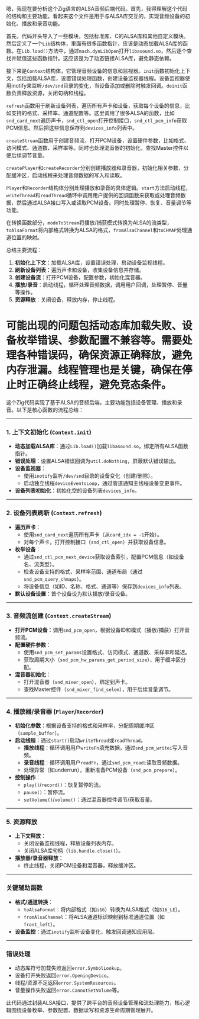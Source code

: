 嗯，我现在要分析这个Zig语言的ALSA音频后端代码。首先，我得理解这个代码的结构和主要功能。看起来这个文件是用于与ALSA库交互的，实现音频设备的初始化、播放和录音功能。

首先，代码开头导入了一些模块，包括标准库、C的ALSA库和其他自定义模块。然后定义了一个`Lib`结构体，里面有很多函数指针，应该是动态加载ALSA库的函数。在`Lib.load()`方法中，通过`mach.dynLibOpen`打开`libasound.so`，然后逐个查找并赋值这些函数指针。这应该是为了动态链接ALSA库，避免静态依赖。

接下来是`Context`结构体，它管理音频设备的信息和监视器。`init`函数初始化上下文，包括加载ALSA库，设置错误处理函数，创建设备监视器线程。设备监视器使用inotify来监听`/dev/snd`目录的变化，当设备添加或删除时触发回调。`deinit`函数负责释放资源，关闭句柄和线程。

`refresh`函数用于刷新设备列表，遍历所有声卡和设备，获取每个设备的信息，比如支持的格式、采样率、通道配置等。这里调用了很多ALSA的函数，比如`snd_card_next`遍历声卡，`snd_ctl_open`打开控制接口，`snd_ctl_pcm_info`获取PCM信息。然后把这些信息保存到`devices_info`列表中。

`createStream`函数用于创建音频流，打开PCM设备，设置硬件参数，比如格式、访问模式、通道数、采样率等。同时也处理混音器的初始化，查找Master控件以便后续调节音量。

`createPlayer`和`createRecorder`分别创建播放器和录音器，初始化相关参数，分配缓冲区，启动线程来处理音频数据的写入和读取。

`Player`和`Recorder`结构体分别处理播放和录音的具体逻辑。`start`方法启动线程，`writeThread`和`readThread`循环中调用用户提供的回调函数来获取或处理音频数据，然后通过ALSA接口写入或读取PCM设备。同时处理暂停、恢复、音量调节等功能。

在转换函数部分，`modeToStream`将播放/捕获模式转换为ALSA的流类型，`toAlsaFormat`将内部格式转换为ALSA的格式，`fromAlsaChannel`和`toCHMAP`处理通道位置的映射。

总结主要流程：

1. **初始化上下文**：加载ALSA库，设置错误处理，启动设备监视线程。
2. **刷新设备列表**：遍历声卡和设备，收集设备信息并存储。
3. **创建设备流**：打开PCM设备，配置参数，初始化混音器。
4. **播放/录音**：启动线程，循环处理音频数据，调用用户回调，处理暂停、音量等操作。
5. **资源释放**：关闭设备，释放内存，停止线程。

可能出现的问题包括动态库加载失败、设备枚举错误、参数配置不兼容等。需要处理各种错误码，确保资源正确释放，避免内存泄漏。线程管理也是关键，确保在停止时正确终止线程，避免竞态条件。
================================================
这个Zig代码实现了基于ALSA的音频后端，主要功能包括设备管理、播放和录音。以下是核心函数的流程总结：

---

### **1. 上下文初始化 (`Context.init`)**
- **动态加载ALSA库**：通过`Lib.load()`加载`libasound.so`，绑定所有ALSA函数指针。
- **错误处理**：设置ALSA错误回调为`util.doNothing`，屏蔽默认错误输出。
- **设备监视器**：
  - 使用`inotify`监听`/dev/snd`目录的设备变化（创建/删除）。
  - 启动独立线程`deviceEventsLoop`，通过管道通知主线程设备变更事件。
- **设备列表初始化**：初始化空的设备列表`devices_info`。

---

### **2. 设备列表刷新 (`Context.refresh`)**
- **遍历声卡**：
  - 使用`snd_card_next`遍历所有声卡（从`card_idx = -1`开始）。
  - 对每个声卡，打开控制接口（`snd_ctl_open`）并获取设备信息。
- **枚举设备**：
  - 通过`snd_ctl_pcm_next_device`获取设备索引，配置PCM信息（如设备名、流类型）。
  - 检查设备支持的格式、采样率范围、通道布局（通过`snd_pcm_query_chmaps`）。
  - 将设备信息（如ID、名称、格式、通道等）保存到`devices_info`列表。
- **默认设备设置**：首个设备设为默认播放/录音设备。

---

### **3. 音频流创建 (`Context.createStream`)**
- **打开PCM设备**：调用`snd_pcm_open`，根据设备ID和模式（播放/捕获）打开音频流。
- **配置硬件参数**：
  - 使用`snd_pcm_set_params`设置格式、访问模式、通道数、采样率和延迟。
  - 获取周期大小（`snd_pcm_hw_params_get_period_size`），用于缓冲区分配。
- **混音器初始化**：
  - 打开混音器（`snd_mixer_open`），绑定到声卡。
  - 查找Master控件（`snd_mixer_find_selem`），用于后续音量调节。

---

### **4. 播放器/录音器 (`Player`/`Recorder`)**
- **初始化参数**：根据设备支持的格式和采样率，分配周期缓冲区（`sample_buffer`）。
- **启动线程**：通过`start()`启动`writeThread`或`readThread`。
  - **播放线程**：循环调用用户`writeFn`填充数据，通过`snd_pcm_writei`写入音频。
  - **录音线程**：循环调用用户`readFn`，通过`snd_pcm_readi`读取音频数据。
  - 处理异常（如underrun），重新准备PCM设备（`snd_pcm_prepare`）。
- **控制操作**：
  - `play()`/`record()`：恢复暂停的流。
  - `pause()`：暂停流。
  - `setVolume()`/`volume()`：通过混音器控件调节/获取音量。

---

### **5. 资源释放**
- **上下文释放**：
  - 关闭设备监视线程，释放设备列表内存。
  - 关闭ALSA库句柄（`lib.handle.close()`）。
- **播放器/录音器释放**：
  - 终止线程，关闭PCM设备和混音器，释放缓冲区。

---

### **关键辅助函数**
- **格式/通道转换**：
  - `toAlsaFormat`：将内部格式（如`i16`）转换为ALSA格式（如`S16_LE`）。
  - `fromAlsaChannel`：将ALSA通道标识映射到标准通道位置（如`front_left`）。
- **设备监控**：通过`inotify`监听设备变化，触发回调通知应用层。

---

### **错误处理**
- 动态库符号加载失败返回`error.SymbolLookup`。
- 设备打开失败返回`error.OpeningDevice`。
- 线程/资源不足返回`error.SystemResources`。
- 音量操作失败返回`error.CannotSetVolume`等。

此代码通过封装ALSA接口，提供了跨平台的音频设备管理和流处理能力，核心逻辑围绕设备枚举、参数配置、数据读写和资源生命周期管理展开。